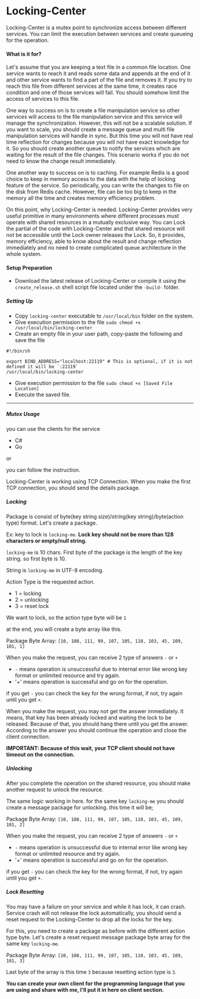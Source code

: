 # Locking-Center

Locking-Center is a mutex point to synchronize access between different services. You can limit the 
execution between services and create queueing for the operation.

#### What is it for?
Let's assume that you are keeping a text file in a common file location. One service wants to reach it and
reads some data and appends at the end of it and other service wants to find a part of the file and removes it. If you
try to reach this file from different services at the same time, it creates race condition and one of those services
will fail. You should somehow limit the access of services to this file.

One way to success on is to create a file manipulation service so other services will access to the file manipulation
service and this service will manage the synchronization. However, this will not be a scalable solution. If you 
want to scale, you should create a message queue and multi file manipulation services will handle in sync. But this
time you will not have real time reflection for changes because you will not have exact knowledge for it. So
you should create another queue to notify the services which are waiting for the result of the file changes. This
scenario works if you do not need to know the change result immediately.

One another way to success on is to caching. For example Redis is a good choice to keep in memory access to the data
with the help of locking feature of the service. So periodically, you can write the changes to file on the disk from
Redis cache. However, file can be too big to keep in the memory all the time and creates memory efficiency problem. 

On this point, why Locking-Center is needed. Locking-Center provides very useful primitive in many environments where
different processes must operate with shared resources in a mutually exclusive way. You can Lock the partial of the code
with Locking-Center and that shared resource will not be accessible until the Lock owner releases the Lock. So, it
provides, memory efficiency, able to know about the result and change reflection immediately and no need to create
complicated queue architecture in the whole system.

#### Setup Preparation

- Download the latest release of Locking-Center or compile it using the `create_release.sh` shell script file located
under the `-build-` folder.

##### Setting Up

- Copy `locking-center` executable to `/usr/local/bin` folder on the system.
- Give execution permission to the file `sudo chmod +x /usr/local/bin/locking-center`
- Create an empty file in your user path, copy-paste the following and save the file
```shell script
#!/bin/sh

export BIND_ADDRESS="localhost:22119" # This is optional, if it is not defined it will be `:22119`
/usr/local/bin/locking-center
```
- Give execution permission to the file `sudo chmod +x [Saved File Location]`
- Execute the saved file.
---
##### Mutex Usage

you can use the clients for the service
- C#
- Go

or

you can follow the instruction.

Locking-Center is working using TCP Connection. When you make the first TCP connection, you should send the details
package.

##### Locking

Package is consist of byte(key string size)/string(key string)/byte(action type) format. Let's create a package.

Ex: key to lock is `locking-me`. **Lock key should not be more than 128 characters or empty/null string.**

 `locking-me` is 10 chars. First byte of the package is the length of the key string. so first byte is 10.
 
 String is `locking-me` in UTF-8 encoding.
 
 Action Type is the requested action. 
 
 - 1 = locking
 - 2 = unlocking
 - 3 = reset lock
 
 We want to lock, so the action type byte will be `1`
 
 at the end, you will create a byte array like this.

Package Byte Array: `[10, 108, 111, 99, 107, 105, 110, 103, 45, 109, 101, 1]`

When you make the request, you can receive 2 type of answers `-` or `+`

- `-` means operation is unsuccessful due to internal error like wrong key format or unlimited resource and try again.
- '+' means operation is successful and go on for the operation. 

if you get `-` you can check the key for the wrong format, if not, try again until you get `+`.

When you make the request, you may not get the answer immediately. It means, that key has been already locked and
waiting the lock to be released. Because of that, you should hang there until you get the answer. According to the
answer you should continue the operation and close the client connection.

**IMPORTANT: Because of this wait, your TCP client should not have timeout on the connection.** 

##### Unlocking

After you complete the operation on the shared resource, you should make another request to unlock the resource.

The same logic working in here. for the same key `locking-me` you should create a message package for unlocking. this
time it will be;

Package Byte Array: `[10, 108, 111, 99, 107, 105, 110, 103, 45, 109, 101, 2]`

When you make the request, you can receive 2 type of answers `-` or `+`

- `-` means operation is unsuccessful due to internal error like wrong key format or unlimited resource and try again.
- '+' means operation is successful and go on for the operation. 

if you get `-` you can check the key for the wrong format, if not, try again until you get `+`.

##### Lock Resetting

You may have a failure on your service and while it has lock, it can crash. Service crash will not release the lock 
automatically, you should send a reset request to the Locking-Center to drop all the locks for the key.

For this, you need to create a package as before with the different action type byte. Let's create a reset request
message package byte array for the same key `locking-me`.

Package Byte Array: `[10, 108, 111, 99, 107, 105, 110, 103, 45, 109, 101, 3]`

Last byte of the array is this time `3` because resetting action type is `3`.

**You can create your own client for the programming language that you are using and share with me, I'll put it in here on
client section.**